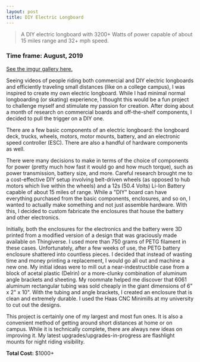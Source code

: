 ```yaml
---
layout: post
title: DIY Electric Longboard
---
```


> A DIY electric longboard with 3200+ Watts of power capable of about 15 miles range and 32+ mph speed.

### Time frame: August, 2019

[See the imgur gallery here.](https://imgur.com/a/yb3TD5j)

Seeing videos of people riding both commercial and DIY electric longboards and efficiently traveling small distances (like on a college campus), I was inspired to create my own electric longboard. While I had minimal normal longboarding (or skating) experience, I thought this would be a fun project to challenge myself and stimulate my passion for creation. After doing about a month of research on commercial boards and off-the-shelf components, I decided to pull the trigger on a DIY one.

There are a few basic components of an electric longboard: the longboard deck, trucks, wheels, motors, motor mounts, battery, and an electronic speed controller (ESC). There are also a handful of hardware components as well.

There were many decisions to make in terms of the choice of components for power (pretty much how fast it would go and how much torque), such as power transmission, battery size, and more. Careful research brought me to a cost-effective DIY setup involving belt-driven wheels (as opposed to hub motors which live within the wheels) and a 12s (50.4 Volts) Li-Ion Battery capable of about 15 miles of range. While a "DIY" board can have everything purchased from the basic components, enclosures, and so on, I wanted to actually make something and not just assemble hardware. With this, I decided to custom fabricate the enclosures that house the battery and other electronics.

Initially, both the enclosures for the electronics and the battery were 3D printed from a modified version of a design that was graciously made available on Thingiverse. I used more than 750 grams of PETG filament in these cases. Unfortunately, after a few weeks of use, the PETG battery enclosure shattered into countless pieces. I decided that instead of wasting time and money printing a replacement, I would go all out and machine a new one. My initial ideas were to mill out a near-indestructible case from a block of acetal plastic (Delrin) or a more-clunky combination of aluminum angle brackets and sheeting. My roommate helped me discover that 6061 aluminum rectangular tubing was sold cheaply in the giant dimensions of 6" x 2" x 10". With the tubing and angle brackets, I created an enclosure that is clean and extremely durable. I used the Haas CNC Minimills at my university to cut out the designs.

This project is certainly one of my largest and most fun ones. It is also a convenient method of getting around short distances at home or on campus. While it is technically complete, there are always new ideas on improving it. My latest upgrades/upgrades-in-progress are flashlight mounts for night riding visibility.

**Total Cost:** $1000+

